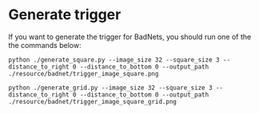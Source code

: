 # Generate trigger
If you want to generate the trigger for BadNets, you should run one of the the commands below:
```shell
python ./generate_square.py --image_size 32 --square_size 3 --distance_to_right 0 --distance_to_bottom 0 --output_path ./resource/badnet/trigger_image_square.png
```

```shell
python ./generate_grid.py --image_size 32 --square_size 3 --distance_to_right 0 --distance_to_bottom 0 --output_path ./resource/badnet/trigger_image_square_grid.png
```